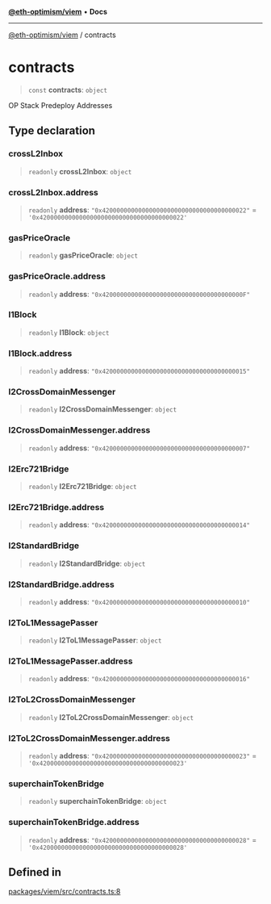 [**@eth-optimism/viem**](../README.md) • **Docs**

***

[@eth-optimism/viem](../README.md) / contracts

# contracts

> `const` **contracts**: `object`

OP Stack Predeploy Addresses

## Type declaration

### crossL2Inbox

> `readonly` **crossL2Inbox**: `object`

### crossL2Inbox.address

> `readonly` **address**: `"0x4200000000000000000000000000000000000022"` = `'0x4200000000000000000000000000000000000022'`

### gasPriceOracle

> `readonly` **gasPriceOracle**: `object`

### gasPriceOracle.address

> `readonly` **address**: `"0x420000000000000000000000000000000000000F"`

### l1Block

> `readonly` **l1Block**: `object`

### l1Block.address

> `readonly` **address**: `"0x4200000000000000000000000000000000000015"`

### l2CrossDomainMessenger

> `readonly` **l2CrossDomainMessenger**: `object`

### l2CrossDomainMessenger.address

> `readonly` **address**: `"0x4200000000000000000000000000000000000007"`

### l2Erc721Bridge

> `readonly` **l2Erc721Bridge**: `object`

### l2Erc721Bridge.address

> `readonly` **address**: `"0x4200000000000000000000000000000000000014"`

### l2StandardBridge

> `readonly` **l2StandardBridge**: `object`

### l2StandardBridge.address

> `readonly` **address**: `"0x4200000000000000000000000000000000000010"`

### l2ToL1MessagePasser

> `readonly` **l2ToL1MessagePasser**: `object`

### l2ToL1MessagePasser.address

> `readonly` **address**: `"0x4200000000000000000000000000000000000016"`

### l2ToL2CrossDomainMessenger

> `readonly` **l2ToL2CrossDomainMessenger**: `object`

### l2ToL2CrossDomainMessenger.address

> `readonly` **address**: `"0x4200000000000000000000000000000000000023"` = `'0x4200000000000000000000000000000000000023'`

### superchainTokenBridge

> `readonly` **superchainTokenBridge**: `object`

### superchainTokenBridge.address

> `readonly` **address**: `"0x4200000000000000000000000000000000000028"` = `'0x4200000000000000000000000000000000000028'`

## Defined in

[packages/viem/src/contracts.ts:8](https://github.com/ethereum-optimism/ecosystem/blob/f37b8fc19a387e2dafa1ae2c518e8664567c7ee9/packages/viem/src/contracts.ts#L8)
